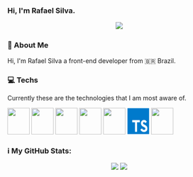 ### Hi, I'm Rafael Silva.

<p align="center">
 <img src="https://img.freepik.com/free-vector/code-typing-concept-illustration_114360-4296.jpg?w=740" height="300px" />
</p>

### 📖 About Me
<p>Hi, I'm Rafael Silva a front-end developer from 🇧🇷 Brazil.</p>

### 💻 Techs
 <p>Currently these are the technologies that I am most aware of.</p>
<p>
  <img src="https://raw.githubusercontent.com/tomchen/stack-icons/634d5c036a2a7ca0115c94ab2ce86c7e79e01e13/logos/html-5.svg" width="50px" height="60px"/>
  <img src="https://raw.githubusercontent.com/tomchen/stack-icons/634d5c036a2a7ca0115c94ab2ce86c7e79e01e13/logos/css-3.svg" width="50px" height="60px" />
  <img src="https://raw.githubusercontent.com/tomchen/stack-icons/634d5c036a2a7ca0115c94ab2ce86c7e79e01e13/logos/sass.svg" width="50px" height="60px" />
  <img src="https://raw.githubusercontent.com/tomchen/stack-icons/634d5c036a2a7ca0115c94ab2ce86c7e79e01e13/logos/javascript.svg" width="50px" height="60px" />
  <img src="https://raw.githubusercontent.com/tomchen/stack-icons/634d5c036a2a7ca0115c94ab2ce86c7e79e01e13/logos/react.svg" width="50px" height="60px" />
  <img src="https://raw.githubusercontent.com/devicons/devicon/2ae2a900d2f041da66e950e4d48052658d850630/icons/typescript/typescript-original.svg" width="50px" height="60px" />
  <img src="https://raw.githubusercontent.com/tomchen/stack-icons/634d5c036a2a7ca0115c94ab2ce86c7e79e01e13/logos/git-icon.svg" width="50px" height="60px" />
</p>

### ℹ️ My GitHub Stats:

<p align="center">
  <img src="https://github-readme-stats.vercel.app/api?username=devsilvarafael&show_icons=true&theme=dracula" height="180em"/>
  <img src="https://github-readme-stats.vercel.app/api/top-langs/?username=devsilvarafael&show_icons=true&layout=compact&theme=dracula" height="180em" />
</p>
